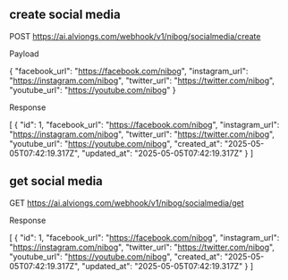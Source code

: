 ## create social media

POST https://ai.alviongs.com/webhook/v1/nibog/socialmedia/create

Payload

{
  "facebook_url": "https://facebook.com/nibog",
  "instagram_url": "https://instagram.com/nibog",
  "twitter_url": "https://twitter.com/nibog",
  "youtube_url": "https://youtube.com/nibog"
}

Response

[
  {
    "id": 1,
    "facebook_url": "https://facebook.com/nibog",
    "instagram_url": "https://instagram.com/nibog",
    "twitter_url": "https://twitter.com/nibog",
    "youtube_url": "https://youtube.com/nibog",
    "created_at": "2025-05-05T07:42:19.317Z",
    "updated_at": "2025-05-05T07:42:19.317Z"
  }
]

## get social media

GET https://ai.alviongs.com/webhook/v1/nibog/socialmedia/get


Response

[
  {
    "id": 1,
    "facebook_url": "https://facebook.com/nibog",
    "instagram_url": "https://instagram.com/nibog",
    "twitter_url": "https://twitter.com/nibog",
    "youtube_url": "https://youtube.com/nibog",
    "created_at": "2025-05-05T07:42:19.317Z",
    "updated_at": "2025-05-05T07:42:19.317Z"
  }
]
